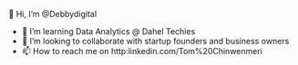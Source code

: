  👋 Hi, I’m @Debbydigital
- 👀 I’m learning Data Analytics @ Dahel Techies 
- 💞️ I’m looking to collaborate with startup founders and business owners 
- 📫 How to reach me on http:linkedin.com/Tom%20Chinwenmeri

<!---
Debbydigital/Debbydigital is a ✨ special ✨ repository because its `README.md` (this file) appears on your GitHub profile.
You can click the Preview link to take a look at your changes.
--->
